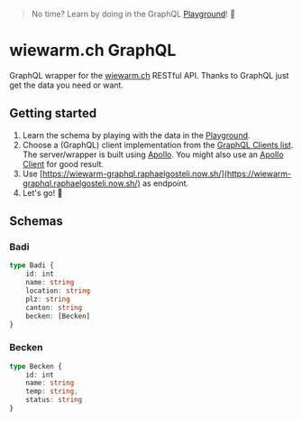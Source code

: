 > No time? Learn by doing in the GraphQL [Playground](https://wiewarm-graphql.raphaelgosteli.now.sh/)! 🚀


# wiewarm.ch GraphQL

GraphQL wrapper for the [wiewarm.ch](https://www.wiewarm.ch) RESTful API.
Thanks to GraphQL just get the data you need or want.  


## Getting started

1. Learn the schema by playing with the data in the [Playground](https://wiewarm-graphql.raphaelgosteli.now.sh/).
2. Choose a (GraphQL) client implementation from the [GraphQL Clients list](https://graphql.org/code/#graphql-clients). The server/wrapper is built using [Apollo](https://www.apollographql.com/). You might also use an [Apollo Client](https://www.apollographql.com/docs/react/#prefer-a-non-react-platform) for good result.
4. Use [https://wiewarm-graphql.raphaelgosteli.now.sh/](https://wiewarm-graphql.raphaelgosteli.now.sh/) as endpoint.
3. Let's go! 🤗




## Schemas

### Badi
```typescript
type Badi {
    id: int
    name: string
    location: string
    plz: string
    canton: string
    becken: [Becken]
}
```

### Becken
```typescript
type Becken {
    id: int
    name: string
    temp: string,
    status: string
}
```